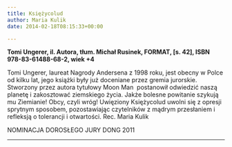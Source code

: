 ```yaml
---
title: Księżycolud
author: Maria Kulik
date: 2014-02-18T08:15:33+00:00

---
```

**Tomi Ungerer, il. Autora, tłum. Michał Rusinek, FORMAT, [s. 42], ISBN 978-83-61488-68-2, wiek +4**

Tomi Ungerer, laureat Nagrody Andersena z 1998 roku, jest obecny w Polce od kilku lat, jego książki były już doceniane przez gremia jurorskie. Stworzony przez autora tytułowy Moon Man  postanowił odwiedzić naszą planetę i zakosztować ziemskiego życia. Jakże bolesne powitanie szykują mu Ziemianie! Obcy, czyli wróg! Uwięziony Księżycolud uwolni się z opresji sprytnym sposobem, pozostawiając czytelników z mądrym przesłaniem i refleksją o tolerancji i otwartości. Rec. Maria Kulik

NOMINACJA DOROSŁEGO JURY DONG 2011

****

